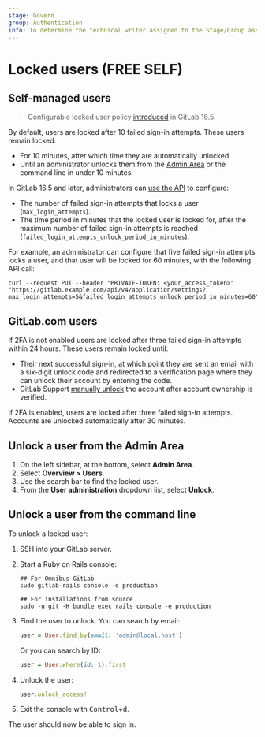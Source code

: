 ```yaml
---
stage: Govern
group: Authentication
info: To determine the technical writer assigned to the Stage/Group associated with this page, see https://handbook.gitlab.com/handbook/product/ux/technical-writing/#assignments
---
```


# Locked users **(FREE SELF)**

## Self-managed users

> Configurable locked user policy [introduced](https://gitlab.com/gitlab-org/gitlab/-/issues/27048) in GitLab 16.5.

By default, users are locked after 10 failed sign-in attempts. These users remain locked:

- For 10 minutes, after which time they are automatically unlocked.
- Until an administrator unlocks them from the [Admin Area](../administration/admin_area.md) or the command line in under 10 minutes.

In GitLab 16.5 and later, administrators can [use the API](../api/settings.md#list-of-settings-that-can-be-accessed-via-api-calls) to configure:

- The number of failed sign-in attempts that locks a user (`max_login_attempts`).
- The time period in minutes that the locked user is locked for, after the maximum number of failed sign-in attempts is reached (`failed_login_attempts_unlock_period_in_minutes`).

For example, an administrator can configure that five failed sign-in attempts locks a user, and that user will be locked for 60 minutes, with the following API call:

```shell
curl --request PUT --header "PRIVATE-TOKEN: <your_access_token>" "https://gitlab.example.com/api/v4/application/settings?max_login_attempts=5&failed_login_attempts_unlock_period_in_minutes=60"
```

## GitLab.com users

If 2FA is not enabled users are locked after three failed sign-in attempts within 24 hours. These users remain locked until:

- Their next successful sign-in, at which point they are sent an email with a six-digit unlock code and redirected to a verification page where they can unlock their account by entering the code.
- GitLab Support [manually unlock](https://about.gitlab.com/handbook/support/workflows/reinstating-blocked-accounts/#manual-unlock) the account after account ownership is verified.

If 2FA is enabled, users are locked after three failed sign-in attempts. Accounts are unlocked automatically after 30 minutes.

## Unlock a user from the Admin Area

1. On the left sidebar, at the bottom, select **Admin Area**.
1. Select **Overview > Users**.
1. Use the search bar to find the locked user.
1. From the **User administration** dropdown list, select **Unlock**.

## Unlock a user from the command line

To unlock a locked user:

1. SSH into your GitLab server.
1. Start a Ruby on Rails console:

   ```shell
   ## For Omnibus GitLab
   sudo gitlab-rails console -e production

   ## For installations from source
   sudo -u git -H bundle exec rails console -e production
   ```

1. Find the user to unlock. You can search by email:

   ```ruby
   user = User.find_by(email: 'admin@local.host')
   ```

   Or you can search by ID:

   ```ruby
   user = User.where(id: 1).first
   ```

1. Unlock the user:

   ```ruby
   user.unlock_access!
   ```

1. Exit the console with <kbd>Control</kbd>+<kbd>d</kbd>.

The user should now be able to sign in.

<!-- ## Troubleshooting

Include any troubleshooting steps that you can foresee. If you know beforehand what issues
one might have when setting this up, or when something is changed, or on upgrading, it's
important to describe those, too. Think of things that may go wrong and include them here.
This is important to minimize requests for support, and to avoid doc comments with
questions that you know someone might ask.

Each scenario can be a third-level heading, for example `### Getting error message X`.
If you have none to add when creating a doc, leave this section in place
but commented out to help encourage others to add to it in the future. -->
